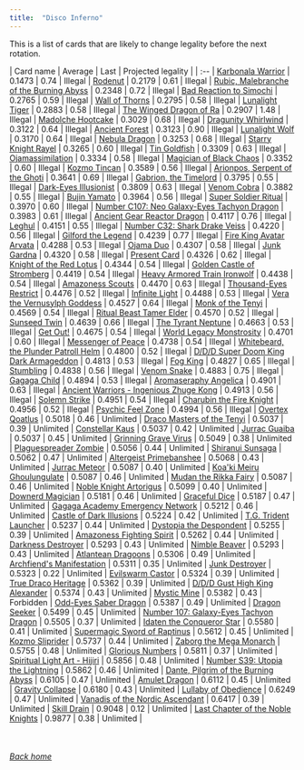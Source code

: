 ```yaml
---
title:  "Disco Inferno"
---
```


This is a list of cards that are likely to change legality before the next rotation.

| Card name | Average | Last | Projected legality |
| :-- |
[Karbonala Warrior](https://db.ygoprodeck.com/card/?search=Karbonala%20Warrior) | 0.1473 | 0.74 | Illegal |
[Rodenut](https://db.ygoprodeck.com/card/?search=Rodenut) | 0.2179 | 0.61 | Illegal |
[Rubic, Malebranche of the Burning Abyss](https://db.ygoprodeck.com/card/?search=Rubic,%20Malebranche%20of%20the%20Burning%20Abyss) | 0.2348 | 0.72 | Illegal |
[Bad Reaction to Simochi](https://db.ygoprodeck.com/card/?search=Bad%20Reaction%20to%20Simochi) | 0.2765 | 0.59 | Illegal |
[Wall of Thorns](https://db.ygoprodeck.com/card/?search=Wall%20of%20Thorns) | 0.2795 | 0.58 | Illegal |
[Lunalight Tiger](https://db.ygoprodeck.com/card/?search=Lunalight%20Tiger) | 0.2883 | 0.58 | Illegal |
[The Winged Dragon of Ra](https://db.ygoprodeck.com/card/?search=The%20Winged%20Dragon%20of%20Ra) | 0.2907 | 1.48 | Illegal |
[Madolche Hootcake](https://db.ygoprodeck.com/card/?search=Madolche%20Hootcake) | 0.3029 | 0.68 | Illegal |
[Dragunity Whirlwind](https://db.ygoprodeck.com/card/?search=Dragunity%20Whirlwind) | 0.3122 | 0.64 | Illegal |
[Ancient Forest](https://db.ygoprodeck.com/card/?search=Ancient%20Forest) | 0.3123 | 0.90 | Illegal |
[Lunalight Wolf](https://db.ygoprodeck.com/card/?search=Lunalight%20Wolf) | 0.3170 | 0.64 | Illegal |
[Nebula Dragon](https://db.ygoprodeck.com/card/?search=Nebula%20Dragon) | 0.3253 | 0.68 | Illegal |
[Starry Knight Rayel](https://db.ygoprodeck.com/card/?search=Starry%20Knight%20Rayel) | 0.3265 | 0.60 | Illegal |
[Tin Goldfish](https://db.ygoprodeck.com/card/?search=Tin%20Goldfish) | 0.3309 | 0.63 | Illegal |
[Ojamassimilation](https://db.ygoprodeck.com/card/?search=Ojamassimilation) | 0.3334 | 0.58 | Illegal |
[Magician of Black Chaos](https://db.ygoprodeck.com/card/?search=Magician%20of%20Black%20Chaos) | 0.3352 | 0.60 | Illegal |
[Kozmo Tincan](https://db.ygoprodeck.com/card/?search=Kozmo%20Tincan) | 0.3589 | 0.56 | Illegal |
[Arionpos, Serpent of the Ghoti](https://db.ygoprodeck.com/card/?search=Arionpos,%20Serpent%20of%20the%20Ghoti) | 0.3641 | 0.69 | Illegal |
[Gabrion, the Timelord](https://db.ygoprodeck.com/card/?search=Gabrion,%20the%20Timelord) | 0.3795 | 0.55 | Illegal |
[Dark-Eyes Illusionist](https://db.ygoprodeck.com/card/?search=Dark-Eyes%20Illusionist) | 0.3809 | 0.63 | Illegal |
[Venom Cobra](https://db.ygoprodeck.com/card/?search=Venom%20Cobra) | 0.3882 | 0.55 | Illegal |
[Bujin Yamato](https://db.ygoprodeck.com/card/?search=Bujin%20Yamato) | 0.3964 | 0.56 | Illegal |
[Super Soldier Ritual](https://db.ygoprodeck.com/card/?search=Super%20Soldier%20Ritual) | 0.3970 | 0.60 | Illegal |
[Number C107: Neo Galaxy-Eyes Tachyon Dragon](https://db.ygoprodeck.com/card/?search=Number%20C107:%20Neo%20Galaxy-Eyes%20Tachyon%20Dragon) | 0.3983 | 0.61 | Illegal |
[Ancient Gear Reactor Dragon](https://db.ygoprodeck.com/card/?search=Ancient%20Gear%20Reactor%20Dragon) | 0.4117 | 0.76 | Illegal |
[Leghul](https://db.ygoprodeck.com/card/?search=Leghul) | 0.4151 | 0.55 | Illegal |
[Number C32: Shark Drake Veiss](https://db.ygoprodeck.com/card/?search=Number%20C32:%20Shark%20Drake%20Veiss) | 0.4220 | 0.56 | Illegal |
[Gilford the Legend](https://db.ygoprodeck.com/card/?search=Gilford%20the%20Legend) | 0.4239 | 0.77 | Illegal |
[Fire King Avatar Arvata](https://db.ygoprodeck.com/card/?search=Fire%20King%20Avatar%20Arvata) | 0.4288 | 0.53 | Illegal |
[Ojama Duo](https://db.ygoprodeck.com/card/?search=Ojama%20Duo) | 0.4307 | 0.58 | Illegal |
[Junk Gardna](https://db.ygoprodeck.com/card/?search=Junk%20Gardna) | 0.4320 | 0.58 | Illegal |
[Present Card](https://db.ygoprodeck.com/card/?search=Present%20Card) | 0.4326 | 0.62 | Illegal |
[Knight of the Red Lotus](https://db.ygoprodeck.com/card/?search=Knight%20of%20the%20Red%20Lotus) | 0.4344 | 0.54 | Illegal |
[Golden Castle of Stromberg](https://db.ygoprodeck.com/card/?search=Golden%20Castle%20of%20Stromberg) | 0.4419 | 0.54 | Illegal |
[Heavy Armored Train Ironwolf](https://db.ygoprodeck.com/card/?search=Heavy%20Armored%20Train%20Ironwolf) | 0.4438 | 0.54 | Illegal |
[Amazoness Scouts](https://db.ygoprodeck.com/card/?search=Amazoness%20Scouts) | 0.4470 | 0.63 | Illegal |
[Thousand-Eyes Restrict](https://db.ygoprodeck.com/card/?search=Thousand-Eyes%20Restrict) | 0.4476 | 0.52 | Illegal |
[Infinite Light](https://db.ygoprodeck.com/card/?search=Infinite%20Light) | 0.4488 | 0.53 | Illegal |
[Vera the Vernusylph Goddess](https://db.ygoprodeck.com/card/?search=Vera%20the%20Vernusylph%20Goddess) | 0.4527 | 0.64 | Illegal |
[Monk of the Tenyi](https://db.ygoprodeck.com/card/?search=Monk%20of%20the%20Tenyi) | 0.4569 | 0.54 | Illegal |
[Ritual Beast Tamer Elder](https://db.ygoprodeck.com/card/?search=Ritual%20Beast%20Tamer%20Elder) | 0.4570 | 0.52 | Illegal |
[Sunseed Twin](https://db.ygoprodeck.com/card/?search=Sunseed%20Twin) | 0.4639 | 0.66 | Illegal |
[The Tyrant Neptune](https://db.ygoprodeck.com/card/?search=The%20Tyrant%20Neptune) | 0.4663 | 0.53 | Illegal |
[Get Out!](https://db.ygoprodeck.com/card/?search=Get%20Out!) | 0.4675 | 0.54 | Illegal |
[World Legacy Monstrosity](https://db.ygoprodeck.com/card/?search=World%20Legacy%20Monstrosity) | 0.4701 | 0.60 | Illegal |
[Messenger of Peace](https://db.ygoprodeck.com/card/?search=Messenger%20of%20Peace) | 0.4738 | 0.54 | Illegal |
[Whitebeard, the Plunder Patroll Helm](https://db.ygoprodeck.com/card/?search=Whitebeard,%20the%20Plunder%20Patroll%20Helm) | 0.4800 | 0.52 | Illegal |
[D/D/D Super Doom King Dark Armageddon](https://db.ygoprodeck.com/card/?search=D/D/D%20Super%20Doom%20King%20Dark%20Armageddon) | 0.4813 | 0.53 | Illegal |
[Fog King](https://db.ygoprodeck.com/card/?search=Fog%20King) | 0.4827 | 0.65 | Illegal |
[Stumbling](https://db.ygoprodeck.com/card/?search=Stumbling) | 0.4838 | 0.56 | Illegal |
[Venom Snake](https://db.ygoprodeck.com/card/?search=Venom%20Snake) | 0.4883 | 0.75 | Illegal |
[Gagaga Child](https://db.ygoprodeck.com/card/?search=Gagaga%20Child) | 0.4894 | 0.53 | Illegal |
[Aromaseraphy Angelica](https://db.ygoprodeck.com/card/?search=Aromaseraphy%20Angelica) | 0.4901 | 0.63 | Illegal |
[Ancient Warriors - Ingenious Zhuge Kong](https://db.ygoprodeck.com/card/?search=Ancient%20Warriors%20-%20Ingenious%20Zhuge%20Kong) | 0.4913 | 0.56 | Illegal |
[Solemn Strike](https://db.ygoprodeck.com/card/?search=Solemn%20Strike) | 0.4951 | 0.54 | Illegal |
[Charubin the Fire Knight](https://db.ygoprodeck.com/card/?search=Charubin%20the%20Fire%20Knight) | 0.4956 | 0.52 | Illegal |
[Psychic Feel Zone](https://db.ygoprodeck.com/card/?search=Psychic%20Feel%20Zone) | 0.4994 | 0.56 | Illegal |
[Overtex Qoatlus](https://db.ygoprodeck.com/card/?search=Overtex%20Qoatlus) | 0.5018 | 0.46 | Unlimited |
[Draco Masters of the Tenyi](https://db.ygoprodeck.com/card/?search=Draco%20Masters%20of%20the%20Tenyi) | 0.5037 | 0.39 | Unlimited |
[Constellar Kaus](https://db.ygoprodeck.com/card/?search=Constellar%20Kaus) | 0.5037 | 0.42 | Unlimited |
[Jurrac Guaiba](https://db.ygoprodeck.com/card/?search=Jurrac%20Guaiba) | 0.5037 | 0.45 | Unlimited |
[Grinning Grave Virus](https://db.ygoprodeck.com/card/?search=Grinning%20Grave%20Virus) | 0.5049 | 0.38 | Unlimited |
[Plaguespreader Zombie](https://db.ygoprodeck.com/card/?search=Plaguespreader%20Zombie) | 0.5056 | 0.44 | Unlimited |
[Shiranui Sunsaga](https://db.ygoprodeck.com/card/?search=Shiranui%20Sunsaga) | 0.5062 | 0.47 | Unlimited |
[Altergeist Primebanshee](https://db.ygoprodeck.com/card/?search=Altergeist%20Primebanshee) | 0.5068 | 0.43 | Unlimited |
[Jurrac Meteor](https://db.ygoprodeck.com/card/?search=Jurrac%20Meteor) | 0.5087 | 0.40 | Unlimited |
[Koa'ki Meiru Ghoulungulate](https://db.ygoprodeck.com/card/?search=Koa'ki%20Meiru%20Ghoulungulate) | 0.5087 | 0.46 | Unlimited |
[Mudan the Rikka Fairy](https://db.ygoprodeck.com/card/?search=Mudan%20the%20Rikka%20Fairy) | 0.5087 | 0.46 | Unlimited |
[Noble Knight Artorigus](https://db.ygoprodeck.com/card/?search=Noble%20Knight%20Artorigus) | 0.5099 | 0.40 | Unlimited |
[Downerd Magician](https://db.ygoprodeck.com/card/?search=Downerd%20Magician) | 0.5181 | 0.46 | Unlimited |
[Graceful Dice](https://db.ygoprodeck.com/card/?search=Graceful%20Dice) | 0.5187 | 0.47 | Unlimited |
[Gagaga Academy Emergency Network](https://db.ygoprodeck.com/card/?search=Gagaga%20Academy%20Emergency%20Network) | 0.5212 | 0.46 | Unlimited |
[Castle of Dark Illusions](https://db.ygoprodeck.com/card/?search=Castle%20of%20Dark%20Illusions) | 0.5224 | 0.42 | Unlimited |
[T.G. Trident Launcher](https://db.ygoprodeck.com/card/?search=T.G.%20Trident%20Launcher) | 0.5237 | 0.44 | Unlimited |
[Dystopia the Despondent](https://db.ygoprodeck.com/card/?search=Dystopia%20the%20Despondent) | 0.5255 | 0.39 | Unlimited |
[Amazoness Fighting Spirit](https://db.ygoprodeck.com/card/?search=Amazoness%20Fighting%20Spirit) | 0.5262 | 0.44 | Unlimited |
[Darkness Destroyer](https://db.ygoprodeck.com/card/?search=Darkness%20Destroyer) | 0.5293 | 0.43 | Unlimited |
[Nimble Beaver](https://db.ygoprodeck.com/card/?search=Nimble%20Beaver) | 0.5293 | 0.43 | Unlimited |
[Atlantean Dragoons](https://db.ygoprodeck.com/card/?search=Atlantean%20Dragoons) | 0.5306 | 0.49 | Unlimited |
[Archfiend's Manifestation](https://db.ygoprodeck.com/card/?search=Archfiend's%20Manifestation) | 0.5311 | 0.35 | Unlimited |
[Junk Destroyer](https://db.ygoprodeck.com/card/?search=Junk%20Destroyer) | 0.5323 | 0.22 | Unlimited |
[Evilswarm Castor](https://db.ygoprodeck.com/card/?search=Evilswarm%20Castor) | 0.5324 | 0.39 | Unlimited |
[True Draco Heritage](https://db.ygoprodeck.com/card/?search=True%20Draco%20Heritage) | 0.5362 | 0.39 | Unlimited |
[D/D/D Gust High King Alexander](https://db.ygoprodeck.com/card/?search=D/D/D%20Gust%20High%20King%20Alexander) | 0.5374 | 0.43 | Unlimited |
[Mystic Mine](https://db.ygoprodeck.com/card/?search=Mystic%20Mine) | 0.5382 | 0.43 | Forbidden |
[Odd-Eyes Saber Dragon](https://db.ygoprodeck.com/card/?search=Odd-Eyes%20Saber%20Dragon) | 0.5387 | 0.49 | Unlimited |
[Dragon Seeker](https://db.ygoprodeck.com/card/?search=Dragon%20Seeker) | 0.5499 | 0.45 | Unlimited |
[Number 107: Galaxy-Eyes Tachyon Dragon](https://db.ygoprodeck.com/card/?search=Number%20107:%20Galaxy-Eyes%20Tachyon%20Dragon) | 0.5505 | 0.37 | Unlimited |
[Idaten the Conqueror Star](https://db.ygoprodeck.com/card/?search=Idaten%20the%20Conqueror%20Star) | 0.5580 | 0.41 | Unlimited |
[Supermagic Sword of Raptinus](https://db.ygoprodeck.com/card/?search=Supermagic%20Sword%20of%20Raptinus) | 0.5612 | 0.45 | Unlimited |
[Kozmo Sliprider](https://db.ygoprodeck.com/card/?search=Kozmo%20Sliprider) | 0.5737 | 0.44 | Unlimited |
[Zaborg the Mega Monarch](https://db.ygoprodeck.com/card/?search=Zaborg%20the%20Mega%20Monarch) | 0.5755 | 0.48 | Unlimited |
[Glorious Numbers](https://db.ygoprodeck.com/card/?search=Glorious%20Numbers) | 0.5811 | 0.37 | Unlimited |
[Spiritual Light Art - Hijiri](https://db.ygoprodeck.com/card/?search=Spiritual%20Light%20Art%20-%20Hijiri) | 0.5856 | 0.48 | Unlimited |
[Number S39: Utopia the Lightning](https://db.ygoprodeck.com/card/?search=Number%20S39:%20Utopia%20the%20Lightning) | 0.5862 | 0.46 | Unlimited |
[Dante, Pilgrim of the Burning Abyss](https://db.ygoprodeck.com/card/?search=Dante,%20Pilgrim%20of%20the%20Burning%20Abyss) | 0.6105 | 0.47 | Unlimited |
[Amulet Dragon](https://db.ygoprodeck.com/card/?search=Amulet%20Dragon) | 0.6112 | 0.45 | Unlimited |
[Gravity Collapse](https://db.ygoprodeck.com/card/?search=Gravity%20Collapse) | 0.6180 | 0.43 | Unlimited |
[Lullaby of Obedience](https://db.ygoprodeck.com/card/?search=Lullaby%20of%20Obedience) | 0.6249 | 0.47 | Unlimited |
[Vanadis of the Nordic Ascendant](https://db.ygoprodeck.com/card/?search=Vanadis%20of%20the%20Nordic%20Ascendant) | 0.6417 | 0.39 | Unlimited |
[Skill Drain](https://db.ygoprodeck.com/card/?search=Skill%20Drain) | 0.9048 | 0.12 | Unlimited |
[Last Chapter of the Noble Knights](https://db.ygoprodeck.com/card/?search=Last%20Chapter%20of%20the%20Noble%20Knights) | 0.9877 | 0.38 | Unlimited |

<br>

###### [Back home](index)